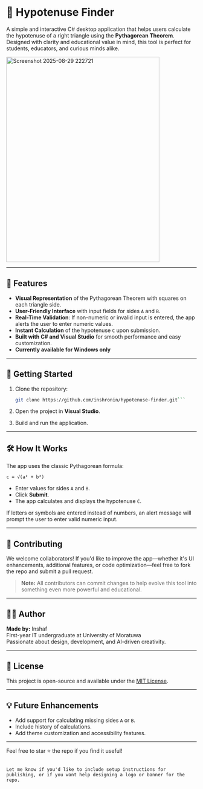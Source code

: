 # 🔺 Hypotenuse Finder

A simple and interactive C# desktop application that helps users calculate the hypotenuse of a right triangle using the **Pythagorean Theorem**. Designed with clarity and educational value in mind, this tool is perfect for students, educators, and curious minds alike.

<img width="405" height="543" alt="Screenshot 2025-08-29 222721" src="https://github.com/user-attachments/assets/6049ed65-b5c0-40f4-af10-16e9eddb262e" />

---

## 📐 Features

- **Visual Representation** of the Pythagorean Theorem with squares on each triangle side.
- **User-Friendly Interface** with input fields for sides `A` and `B`.
- **Real-Time Validation**: If non-numeric or invalid input is entered, the app alerts the user to enter numeric values.
- **Instant Calculation** of the hypotenuse `C` upon submission.
- **Built with C# and Visual Studio** for smooth performance and easy customization.
- **Currently available for Windows only**

---

## 🚀 Getting Started

1. Clone the repository:
   ```bash
   git clone https://github.com/inshronin/hypotenuse-finder.git```

2.  Open the project in **Visual Studio**.
    
3.  Build and run the application.
    
----------

## 🛠️ How It Works

The app uses the classic Pythagorean formula:

``c = √(a² + b²)``

-   Enter values for sides `A` and `B`.
-   Click **Submit**.
-   The app calculates and displays the hypotenuse `C`.

If letters or symbols are entered instead of numbers, an alert message will prompt the user to enter valid numeric input.

----------

## 🤝 Contributing

We welcome collaborators! If you'd like to improve the app—whether it's UI enhancements, additional features, or code optimization—feel free to fork the repo and submit a pull request.

> **Note:** All contributors can commit changes to help evolve this tool into something even more powerful and educational.

----------

## 👨‍💻 Author

**Made by:** Inshaf  
First-year IT undergraduate at University of Moratuwa  
Passionate about design, development, and AI-driven creativity.

----------

## 📄 License

This project is open-source and available under the [MIT License](https://copilot.microsoft.com/chats/LICENSE).

----------

## 💡 Future Enhancements

-   Add support for calculating missing sides `A` or `B`.
-   Include history of calculations.
-   Add theme customization and accessibility features.

----------

Feel free to star ⭐ the repo if you find it useful!

```

Let me know if you'd like to include setup instructions for publishing, or if you want help designing a logo or banner for the repo.
```

